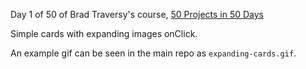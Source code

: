Day 1 of 50 of Brad Traversy's course, [50 Projects in 50 Days](https://www.udemy.com/share/103PjeBEQfcFlVQHo=/) 

Simple cards with expanding images onClick. 

An example gif can be seen in the main repo as `expanding-cards.gif`. 
